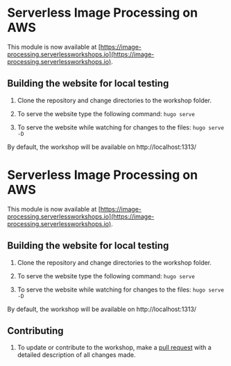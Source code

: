 # Serverless Image Processing on AWS

This module is now available at
[https://image-processing.serverlessworkshops.io](https://image-processing.serverlessworkshops.io).

## Building the website for local testing

1. Clone the repository and change directories to the workshop folder.

1. To serve the website type the following command: `hugo serve`

1. To serve the website while watching for changes to the files: `hugo serve -D`

By default, the workshop will be available on http://localhost:1313/

# Serverless Image Processing on AWS

This module is now available at
[https://image-processing.serverlessworkshops.io](https://image-processing.serverlessworkshops.io).

## Building the website for local testing

1. Clone the repository and change directories to the workshop folder.

1. To serve the website type the following command: `hugo serve`

1. To serve the website while watching for changes to the files: `hugo serve -D`

By default, the workshop will be available on http://localhost:1313/

## Contributing

1. To update or contribute to the workshop, make a [pull request](https://docs.github.com/en/github/collaborating-with-pull-requests/proposing-changes-to-your-work-with-pull-requests/about-pull-requests) with a detailed description of all changes made.
